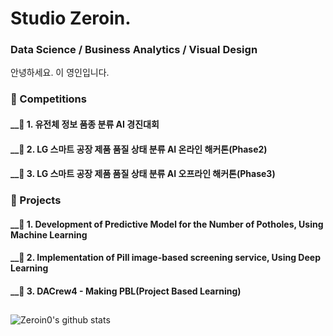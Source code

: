 # **Studio Zeroin.**
### Data Science / Business Analytics / Visual Design
안녕하세요. 이 영인입니다. 


### 📁 Competitions

  #### __📌 1. 유전체 정보 품종 분류 AI 경진대회
  #### __📌 2. LG 스마트 공장 제품 품질 상태 분류 AI 온라인 해커톤(Phase2)
  #### __📌 3. LG 스마트 공장 제품 품질 상태 분류 AI 오프라인 해커톤(Phase3)
  
### 📁 Projects

  #### __📄 1. Development of Predictive Model for the Number of Potholes, Using Machine Learning
  #### __📄 2. Implementation of Pill image-based screening service, Using Deep Learning
  #### __📄 3. DACrew4 - Making PBL(Project Based Learning)

##
![Zeroin0's github stats](https://github-readme-stats.vercel.app/api?username=Zeroin0&show_icons=true&theme=merko)
